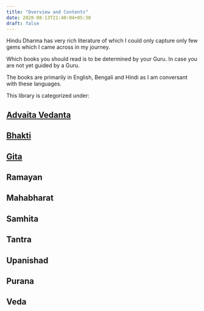 ```yaml
---
title: "Overview and Contents"
date: 2020-08-13T21:40:04+05:30
draft: false
---
```

Hindu Dharma has very rich literature of which I could only capture only few gems which I came across in my journey.

Which books you should read is to be determined by your Guru. In case you are not yet guided by a Guru.

The books are primarily in English, Bengali and Hindi as I am conversant with these languages.

This library is categorized under:
## [Advaita Vedanta](/advaita-vedanta)
## [Bhakti](/bhakti)
## [Gita](/gita)
## Ramayan
## Mahabharat
## Samhita
## Tantra
## Upanishad
## Purana
## Veda

